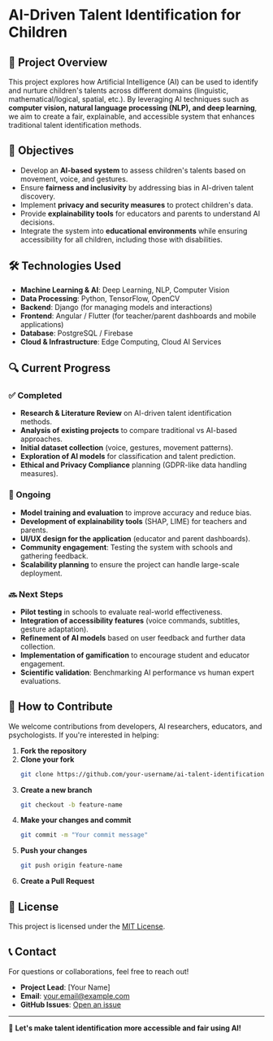 # AI-Driven Talent Identification for Children

## 📌 Project Overview
This project explores how Artificial Intelligence (AI) can be used to identify and nurture children's talents across different domains (linguistic, mathematical/logical, spatial, etc.). By leveraging AI techniques such as **computer vision, natural language processing (NLP), and deep learning**, we aim to create a fair, explainable, and accessible system that enhances traditional talent identification methods.

## 🎯 Objectives
- Develop an **AI-based system** to assess children's talents based on movement, voice, and gestures.
- Ensure **fairness and inclusivity** by addressing bias in AI-driven talent discovery.
- Implement **privacy and security measures** to protect children's data.
- Provide **explainability tools** for educators and parents to understand AI decisions.
- Integrate the system into **educational environments** while ensuring accessibility for all children, including those with disabilities.

## 🛠️ Technologies Used
- **Machine Learning & AI**: Deep Learning, NLP, Computer Vision
- **Data Processing**: Python, TensorFlow, OpenCV
- **Backend**: Django (for managing models and interactions)
- **Frontend**: Angular / Flutter (for teacher/parent dashboards and mobile applications)
- **Database**: PostgreSQL / Firebase
- **Cloud & Infrastructure**: Edge Computing, Cloud AI Services

## 🔍 Current Progress
### ✅ Completed
- **Research & Literature Review** on AI-driven talent identification methods.
- **Analysis of existing projects** to compare traditional vs AI-based approaches.
- **Initial dataset collection** (voice, gestures, movement patterns).
- **Exploration of AI models** for classification and talent prediction.
- **Ethical and Privacy Compliance** planning (GDPR-like data handling measures).

### 🚀 Ongoing
- **Model training and evaluation** to improve accuracy and reduce bias.
- **Development of explainability tools** (SHAP, LIME) for teachers and parents.
- **UI/UX design for the application** (educator and parent dashboards).
- **Community engagement**: Testing the system with schools and gathering feedback.
- **Scalability planning** to ensure the project can handle large-scale deployment.

### 🔜 Next Steps
- **Pilot testing** in schools to evaluate real-world effectiveness.
- **Integration of accessibility features** (voice commands, subtitles, gesture adaptation).
- **Refinement of AI models** based on user feedback and further data collection.
- **Implementation of gamification** to encourage student and educator engagement.
- **Scientific validation**: Benchmarking AI performance vs human expert evaluations.

## 📌 How to Contribute
We welcome contributions from developers, AI researchers, educators, and psychologists. If you're interested in helping:
1. **Fork the repository**
2. **Clone your fork**
   ```sh
   git clone https://github.com/your-username/ai-talent-identification.git
   ```
3. **Create a new branch**
   ```sh
   git checkout -b feature-name
   ```
4. **Make your changes and commit**
   ```sh
   git commit -m "Your commit message"
   ```
5. **Push your changes**
   ```sh
   git push origin feature-name
   ```
6. **Create a Pull Request**

## 📜 License
This project is licensed under the [MIT License](LICENSE).

## 📞 Contact
For questions or collaborations, feel free to reach out!
- **Project Lead**: [Your Name]
- **Email**: your.email@example.com
- **GitHub Issues**: [Open an issue](https://github.com/your-repo/issues)

---
🚀 **Let's make talent identification more accessible and fair using AI!**

